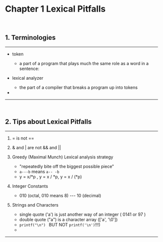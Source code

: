 # Chapter 1 Lexical Pitfalls

<br/>

## 1. Terminologies

---

- token
  - a part of a program that plays much the same role as a word in a sentence: 

- lexical analyzer
  - the part of a compiler that breaks a program up into tokens 
- 

---

<br/>

## 2. Tips about Lexical Pitfalls

---

1. = is not ==

2. & and | are not && and ||

3. Greedy (Maximal Munch) Lexical analysis strategy
   - "repeatedly bite off the biggest possible piece"
   - ```a---b``` means ```a-- -b``` 
   - y = x/*p , y = x / *p, y = x / (*p) 
4. Integer Constants
   - 010 (octal, 010 means 8) --- 10 (decimal)
5. Strings and Characters
   - single quote ('a') is just another way of an integer ( 0141 or 97 )
   - double quote ("a") is a character array (['a', '\0'])
   - ```printf("\n") ``` BUT NOT ```printf('\n')```!!!)
   -   

___
